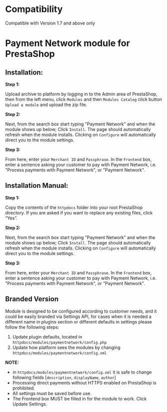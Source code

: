 Compatibility
=================================

Compatible with Version 1.7 and above only

Payment Network module for PrestaShop
=================================


## Installation:


**Step 1:**

Upload archive to platform by logging in to the Admin area of PrestaShop, 
then from the left menu, click `Modules` and then `Modules Catalog`
click button `Upload a module` and upload the zip file.

**Step 2:**

Next, from the search box start typing "Payment Network" and when the module shows up below;
Click `Install`. The page should automatically refresh when the module installs.
Clicking on `Configure` will automatically direct you to the module settings.

**Step 3:**

From here, enter your `Merchant ID` and `Passphrase`. 
In the `Frontend` box, enter a sentence asking your customer to pay with Payment Network,
i.e. "Process payments with Payment Network", or "Payment Network".



## Installation Manual:

**Step 1:**

Copy the contents of the `httpdocs` folder into your root PrestaShop directory. If you are asked if you want to replace any existing files, click “Yes”.

**Step 2:**

Next, from the search box start typing "Payment Network" and when the module shows up below;
Click `Install`. The page should automatically refresh when the module installs.
Clicking on `Configure` will automatically direct you to the module settings.

**Step 3:**

From here, enter your `Merchant ID` and `Passphrase`.
In the `Frontend` box, enter a sentence asking your customer to pay with Payment Network,
i.e. "Process payments with Payment Network", or "Payment Network".

Branded Version
----------------------------

Module is designed to be configured according to customer needs, and it could be easily branded via Settings API,
for cases when it is needed a different name in plugins section or different defaults in settings
please follow the following steps:

1. Update plugin defaults, located in `httpdocs/modules/paymentnetwork/config.php`
2. Update how platform sees the modules by changing `httpdocs/modules/paymentnetwork/config.xml`

**NOTE:**
- in `httpdocs/modules/paymentnetwork/config.xml` it is safe to change following fields [`description`, `displayName`, `author`]
- Processing direct payments without HTTPS enabled on PrestaShop is prohibited.
- All settings must be saved before use.
- The Frontend box MUST be filled in for the module to work. Click Update Settings. 
